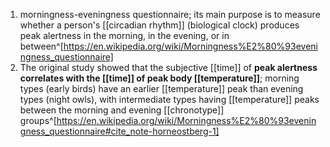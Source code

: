 1. morningness-eveningness questionnaire; its main purpose is to measure whether a person's [[circadian rhythm]] (biological clock) produces peak alertness in the morning, in the evening, or in between^[https://en.wikipedia.org/wiki/Morningness%E2%80%93eveningness_questionnaire]
2. The original study showed that the subjective [[time]] of **peak alertness correlates with the [[time]] of peak body [[temperature]]**; morning types (early birds) have an earlier [[temperature]] peak than evening types (night owls), with intermediate types having [[temperature]] peaks between the morning and evening [[chronotype]] groups^[https://en.wikipedia.org/wiki/Morningness%E2%80%93eveningness_questionnaire#cite_note-horneostberg-1]
